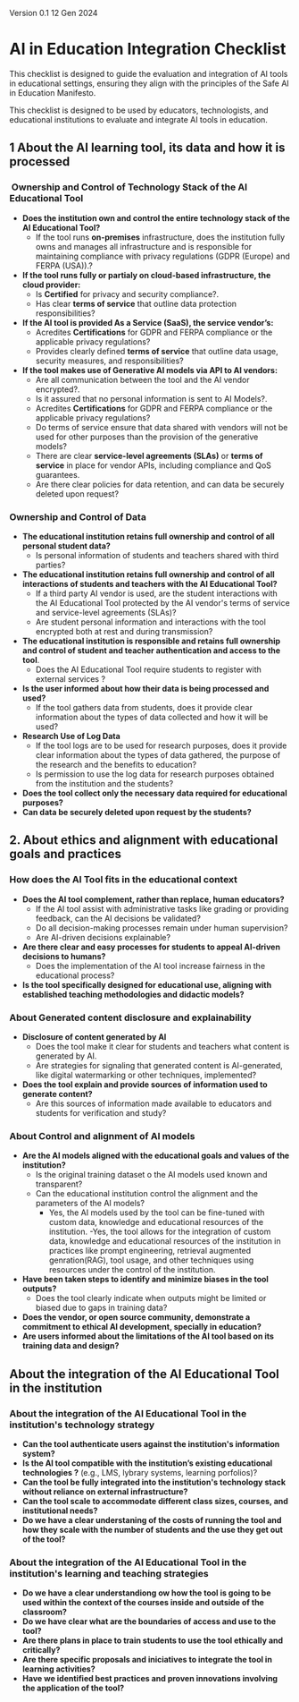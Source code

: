 
Version 0.1 12 Gen 2024 

# AI in Education Integration Checklist

This checklist is designed to guide the evaluation and integration of AI tools in educational settings, ensuring they align with the principles of the Safe AI in Education Manifesto.

This checklist is designed to be used by educators, technologists, and educational institutions to evaluate and integrate AI tools in education.

## 1 About the AI learning tool, its data and how it is processed  

###  Ownership and Control of Technology Stack of the AI Educational Tool

- **Does the institution own and control the entire technology stack of the AI Educational Tool?**
  - If the tool runs **on-premises** infrastructure, does the institution fully owns and manages all infrastructure and is responsible for maintaining compliance with privacy regulations (GDPR (Europe) and FERPA (USA)).?
- **If the tool runs fully or partialy on **cloud-based** infrastructure, the cloud provider:**
  - Is **Certified** for privacy and security compliance?.
  - Has clear **terms of service** that outline data protection responsibilities?
- **If the AI tool is provided As a Service (SaaS), the service vendor’s:**
  - Acredites **Certifications** for GDPR and FERPA compliance or the applicable privacy regulations?
  - Provides clearly defined **terms of service** that outline data usage, security measures, and responsibilities?
- **If the tool makes use of Generative AI models via API to AI vendors:**
  - Are all communication between the tool and the AI vendor encrypted?.  
  - Is it assured that no personal information is sent to AI Models?.
  - Acredites **Certifications** for GDPR and FERPA compliance or the applicable privacy regulations?
  - Do terms of service ensure that data shared with vendors will not be used for other purposes than the provision of the generative models?
  - There are clear **service-level agreements (SLAs)** or **terms of service** in place for vendor APIs, including compliance and QoS guarantees.
  - Are there clear policies for data retention, and can data be securely deleted upon request?

### Ownership and Control of Data

- **The educational institution retains full ownership and control of all personal student data?**
  - Is personal information of students and teachers shared with third parties?
- **The educational institution retains full ownership and control of all interactions of students and teachers with the AI Educational Tool?**
  - If a third party AI vendor is used, are the student interactions with the AI Educational Tool protected by the AI vendor's terms of service and service-level agreements (SLAs)?
  - Are student personal information and interactions with the tool encrypted both at rest and during transmission?
- **The educational institution is responsible and retains full ownership and control of student and teacher authentication and access to the tool**.
  - Does the AI Educational Tool require students to register with external services ?
- **Is the user informed about how their data is being processed and used?**  
  - If the tool gathers data from students, does it provide clear information about the types of data collected and how it will be used?
- **Research Use of Log Data**  
  - If the tool logs are to be used for research purposes, does it provide clear information about the types of data gathered, the purpose of the research and the benefits to education?
  - Is permission to use the log data for research purposes obtained from the institution and the students?
- **Does the tool collect only the necessary data required for educational purposes?**
- **Can data be securely deleted upon request by the students?**

## 2. About ethics and alignment with educational goals and practices

### How does the AI Tool fits in the educational context

- **Does the AI tool complement, rather than replace, human educators?**
  - If the AI tool assist with administrative tasks like grading or providing feedback, can the AI decisions be validated?
  - Do all decision-making processes remain under human supervision?
  - Are AI-driven decisions explainable?
- **Are there clear and easy processes for students to appeal AI-driven decisions to humans?**
  - Does the implementation of the AI tool increase fairness in the educational process?
- **Is the tool specifically designed for educational use, aligning with established teaching methodologies and didactic models?**

### About Generated content disclosure and explainability

- **Disclosure of content generated by AI**
  - Does the tool make it clear for students and teachers what content is generated by AI.
  - Are strategies for signaling that generated content is AI-generated, like digital watermarking or other techniques, implemented?
- **Does the tool explain and provide sources of information used to generate content?**
  - Are this sources of information made available to educators and students for verification and study?

### About Control and alignment of AI models

- **Are the AI models aligned with the educational goals and values of the institution?**
  - Is the original training dataset o the AI models used known and transparent?
  - Can the educational institution control the alignment and the parameters of the AI models?
    - Yes, the AI models used by the tool can be fine-tuned with custom data, knowledge and educational resources of the institution.
    -Yes, the tool allows for the integration of custom data, knowledge and educational resources of the institution in practices like prompt engineering, retrieval augmented genration(RAG), tool usage, and other techniques using resources under the control of the institution.
- **Have been taken steps to identify and minimize biases in the tool outputs?**
  - Does the tool clearly indicate when outputs might be limited or biased due to gaps in training data?
- **Does the vendor, or open source community, demonstrate a commitment to ethical AI development, specially in education?**
- **Are users informed about the limitations of the AI tool based on its training data and design?**

## About the integration of the AI Educational Tool in the institution

### About the integration of the AI Educational Tool in the institution's technology strategy

- **Can the tool authenticate users against the institution's information system?**
- **Is the AI tool compatible with the institution’s existing educational technologies ?** (e.g., LMS, lybrary systems, learning porfolios)?
- **Can the tool be fully integrated into the institution's technology stack without reliance on external infrastructure?**
- **Can the tool scale to accommodate different class sizes, courses, and institutional needs?**
- **Do we have a clear understaning of the costs of running the tool and how they scale with the number of students and the use they get out of the tool?**  

### About the integration of the AI Educational Tool in the institution's learning and teaching strategies

- **Do we have a clear understandiong ow how the tool is going to be used within the context of the courses inside and outside of the classroom?**
- **Do we have clear what are the boundaries of access and use to the tool?** 
- **Are there plans in place to train students to use the tool ethically and critically?**
- **Are there specific proposals and iniciatives to integrate the tool in learning activities?**
- **Have we identified best practices and proven innovations involving the application of the tool?** 
